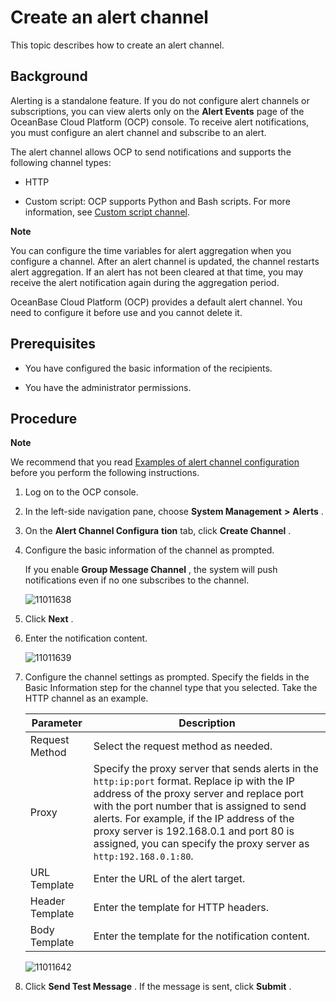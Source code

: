 Create an alert channel 
============================================

This topic describes how to create an alert channel. 

Background 
-------------------------------

Alerting is a standalone feature. If you do not configure alert channels or subscriptions, you can view alerts only on the **Alert Events** page of the OceanBase Cloud Platform (OCP) console. To receive alert notifications, you must configure an alert channel and subscribe to an alert. 

The alert channel allows OCP to send notifications and supports the following channel types:

* HTTP

  

* Custom script: OCP supports Python and Bash scripts. For more information, see [Custom script channel](/en-US/3.ob-cloud-platform/12.appendix/9.alarm-channel-configuration-example.md).

  



**Note**



You can configure the time variables for alert aggregation when you configure a channel. After an alert channel is updated, the channel restarts alert aggregation. If an alert has not been cleared at that time, you may receive the alert notification again during the aggregation period.

OceanBase Cloud Platform (OCP) provides a default alert channel. You need to configure it before use and you cannot delete it.

Prerequisites 
----------------------------------

* You have configured the basic information of the recipients.

  

* You have the administrator permissions.

  




Procedure 
------------------------------

**Note**



We recommend that you read [Examples of alert channel configuration](/en-US/3.ob-cloud-platform/12.appendix/9.alarm-channel-configuration-example.md) before you perform the following instructions.

1. Log on to the OCP console.

   

2. In the left-side navigation pane, choose **System Management** **\>** **Alerts** .

   

3. On the **Alert Channel Configura** **tion** tab, click **Create Channel** .

   

4. Configure the basic information of the channel as prompted.

   If you enable **Group Message Channel** , the system will push notifications even if no one subscribes to the channel. 

   ![11011638](https://help-static-aliyun-doc.aliyuncs.com/assets/img/en-US/5772477361/p346333.png)
   

5. Click **Next** .

   

6. Enter the notification content.

   ![11011639](https://help-static-aliyun-doc.aliyuncs.com/assets/img/en-US/5772477361/p346335.png)
   

7. Configure the channel settings as prompted. Specify the fields in the Basic Information step for the channel type that you selected. Take the HTTP channel as an example. 

   

   |    Parameter    |                                                                                                                                                                                Description                                                                                                                                                                                |
   |-----------------|---------------------------------------------------------------------------------------------------------------------------------------------------------------------------------------------------------------------------------------------------------------------------------------------------------------------------------------------------------------------------|
   | Request Method  | Select the request method as needed.                                                                                                                                                                                                                                                                                                                                      |
   | Proxy           | Specify the proxy server that sends alerts in the `http:ip:port` format. Replace ip with the IP address of the proxy server and replace port with the port number that is assigned to send alerts.  For example, if the IP address of the proxy server is 192.168.0.1 and port 80 is assigned, you can specify the proxy server as `http:192.168.0.1:80`. |
   | URL Template    | Enter the URL of the alert target.                                                                                                                                                                                                                                                                                                                                        |
   | Header Template | Enter the template for HTTP headers.                                                                                                                                                                                                                                                                                                                                      |
   | Body Template   | Enter the template for the notification content.                                                                                                                                                                                                                                                                                                                          |

   

   ![11011642](https://help-static-aliyun-doc.aliyuncs.com/assets/img/en-US/6772477361/p346340.png)
   

8. Click **Send Test Message** . If the message is sent, click **Submit** .

   



